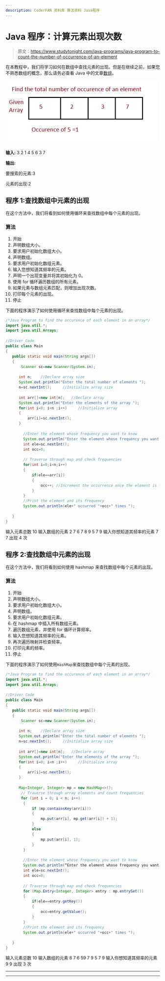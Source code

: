 ```yaml
---
description: CoderFAN 资料库 算法资料 Java程序
---
```


# Java 程序：计算元素出现次数

> 原文：<https://www.studytonight.com/java-programs/java-program-to-count-the-number-of-occurrence-of-an-element>

在本教程中，我们将学习如何在数组中查找元素的出现。但是在继续之前，如果您不熟悉数组的概念，那么请务必查看 Java 中的文章[数组](https://www.studytonight.com/java/array.php)。

![](img/8a22eff0652cbd42158159205ef31dd4.png)

**输入:** 3 2 1 4 5 6 3 7

**输出:**

要搜索的元素:3

元素的出现:2

## 程序 1:查找数组中元素的出现

在这个方法中，我们将看到如何使用循环来查找数组中每个元素的出现。

### 算法

1.  开始
2.  声明数组大小。
3.  要求用户初始化数组大小。
4.  声明数组。
5.  要求用户初始化数组元素。
6.  输入您想知道其频率的元素。
7.  声明一个出现变量并将其初始化为 0。
8.  使用 for 循环遍历数组的所有元素。
9.  如果元素与数组元素匹配，则增加出现次数。
10.  打印每个元素的出现。
11.  停止

下面的程序演示了如何使用循环来查找数组中每个元素的出现。

```java
/*Java Program to find the occurence of each element in an array*/
import java.util.*;  
import java.util.Arrays; 

//Driver Code
public class Main  
{  
   public static void main(String args[])   
   {  
       Scanner sc=new Scanner(System.in);

      int n;    //Declare array size
      System.out.println("Enter the total number of elements ");
      n=sc.nextInt();     //Initialize array size

      int arr[]=new int[n];   //Declare array
      System.out.println("Enter the elements of the array ");
      for(int i=0; i<n ;i++)     //Initialize array
      {
          arr[i]=sc.nextInt();
      }

        //Enter the element whose frequency you want to know
        System.out.println("Enter the element whose frequency you want to know");
        int ele=sc.nextInt();
        int occ=0;

        // Traverse through map and check frequencies 
        for(int i=0;i<n;i++)
        {
            if(ele==arr[i])
            {
                occ++; //Increment the occurrence once the element is found
            }
        }
        //Print the element and its frequency
        System.out.println(ele+" occurred "+occ+" times ");

   }
} 
```

输入元素总数 10
输入数组的元素 2 7 6 7 8 9 5 7 9
输入你想知道其频率的元素 7
7 出现 4 次

## 程序 2:查找数组中元素的出现

在这个方法中，我们将看到如何使用 hashmap 来查找数组中每个元素的出现。

### 算法

1.  开始
2.  声明数组大小。
3.  要求用户初始化数组大小。
4.  声明数组。
5.  要求用户初始化数组元素。
6.  在 hashmap 中插入所有数组元素。
7.  遍历数组元素，并使用 for 循环计算频率。
8.  输入您想知道其频率的元素。
9.  再次遍历映射并检查频率。
10.  打印元素的频率。
11.  停止

下面的程序演示了如何使用`HashMap`来查找数组中每个元素的出现。

```java
/*Java Program to find the occurence of each element in an array*/
import java.util.*;  
import java.util.Arrays; 

//Driver Code
public class Main  
{  
   public static void main(String args[])   
   {  
       Scanner sc=new Scanner(System.in);

      int n;    //Declare array size
      System.out.println("Enter the total number of elements ");
      n=sc.nextInt();     //Initialize array size

      int arr[]=new int[n];   //Declare array
      System.out.println("Enter the elements of the array ");
      for(int i=0; i<n ;i++)     //Initialize array
      {
          arr[i]=sc.nextInt();
      }

      Map<Integer, Integer> mp = new HashMap<>(); 
       // Traverse through array elements and count frequencies
       for (int i = 0; i < n; i++) 
        { 
            if (mp.containsKey(arr[i]))  
            { 
                mp.put(arr[i], mp.get(arr[i]) + 1); 
            }  
            else
            { 
                mp.put(arr[i], 1); 
            } 
        } 

        //Enter the element whose frequency you want to know
        System.out.println(“Enter the element whose frequency you want to know”);
        int ele=sc.nextInt();
        int occ=0;

        // Traverse through map and check frequencies 
        for (Map.Entry<Integer, Integer> entry : mp.entrySet()) 
        { 
            if(ele==entry.getKey())
            {
                occ=entry.getValue();
            }
        }
        //Print the element and its frequency
        System.out.println(ele+" occurred "+occ+" times ");

   }
} 
```

输入元素总数 10
输入数组的元素 8 7 6 59 7 9 5 7 9
输入你想知道其频率的元素 9
9 出现 3 次

* * *

* * *
